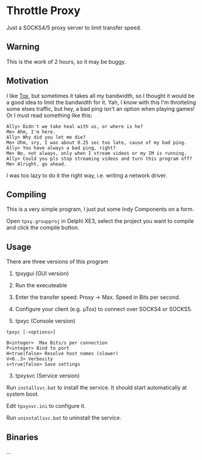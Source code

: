Throttle Proxy
==============

Just a SOCKS4/5 proxy server to limit transfer speed.

Warning
-------

This is the work of 2 hours, so it may be buggy.

Motivation
----------

I like [Tox](http://tox.im), but sometimes it takes all my bandwidth, so I thought 
it would be a good idea to limit the bandwidth for it. Yah, I know with this
I'm throtteling some elses traffic, but hey, a bad ping isn't an option when playing 
games! Or I must read something like this:

    Ally> Didn't we take heal with us, or where is he?
    Me> Ahm, I'm here.
    Ally> Why did you let me die?
    Me> Uhm, sry, I was about 0.25 sec too late, cause of my bad ping.
    Ally> You have always a bad ping, right?
    Me> No, not always, only when I stream videos or my IM is running.
    Ally> Could you pls stop streaming videos and turn this program off?
    Me> Alright, go ahead.

I was too lazy to do it the right way, i.e. writing a network driver.

Compiling
---------

This is a very simple program, I just put some Indy Components on a form.

Open `tpxy.groupproj` in Delphi XE3, select the project you want to compile and
click the compile button.

Usage
-----

There are three versions of this program

1. tpxygui (GUI version)

  1. Run the executeable
  2. Enter the transfer speed: Proxy -> Max. Speed in Bits per second.
  2. Configure your client (e.g. µTox) to connect over SOCKS4 or SOCKS5.

2. tpxyc (Console version)

`tpxyc [-<options>]`
  
    B<integer>  Max Bits/s per connection
    P<integer> Bind to port
    H<true|false> Resolve host names (slower)
    V<0..3> Verbosity
    s<true|false> Save settings  
  
3. tpxysvc (Service version)

Run `installsvc.bat` to install the service. It should start automatically
at system boot.

Edit `tpxysvc.ini` to configure it.

Run `uninstallsvc.bat` to uninstall the service.

Binaries
--------

...
